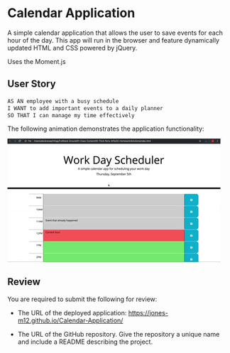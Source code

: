 # Calendar Application

 A simple calendar application that allows the user to save events for each hour of the day. This app will run in the browser and feature dynamically updated HTML and CSS powered by jQuery.

Uses the Moment.js

## User Story

```
AS AN employee with a busy schedule
I WANT to add important events to a daily planner
SO THAT I can manage my time effectively
```


The following animation demonstrates the application functionality:

![day planner demo](./Assets/05-third-party-apis-homework-demo.gif)

## Review

You are required to submit the following for review:

* The URL of the deployed application: https://jones-m12.github.io/Calendar-Application/

* The URL of the GitHub repository. Give the repository a unique name and include a README describing the project.


